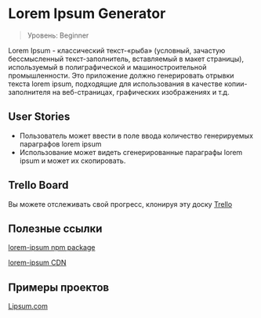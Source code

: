 # Lorem Ipsum Generator

> Уровень: Beginner

Lorem Ipsum - классический текст-«рыба» (условный, зачастую бессмысленный текст-заполнитель, вставляемый в макет страницы), используемый в полиграфической и машиностроительной промышленности. Это приложение должно генерировать отрывки текста lorem ipsum, подходящие для использования в качестве копии-заполнителя на веб-страницах, графических изображениях и т.д.

## User Stories
- Пользователь может ввести в поле ввода количество генерируемых параграфов lorem ipsum
- Использование может видеть сгенерированные параграфы lorem ipsum и может их скопировать.

## Trello Board

Вы можете отслеживать свой прогресс, клонируя эту доску [Trello](https://trello.com/b/T0xA0Glj/lorem-ipsum-generator)

## Полезные ссылки

[lorem-ipsum npm package](https://www.npmjs.com/package/lorem-ipsum)

[lorem-ipsum CDN](https://www.jsdelivr.com/package/npm/lorem-ipsum)

## Примеры проектов

[Lipsum.com](https://www.lipsum.com/)
